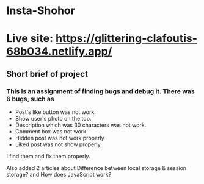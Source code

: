 # Insta-Shohor
# Live site: https://glittering-clafoutis-68b034.netlify.app/

## Short brief of project
### This is an assignment of finding bugs and debug it. There was 6 bugs, such as 
* Post's like button was not work.
* Show user's photo on the top.
* Description which was 30 characters was not work.
* Comment box was not work
* Hidden post was not work properly
* Liked post was not show properly.

I find them and fix them properly.

Also  added 2 articles about Difference between local storage & session storage? and How does JavaScript work?
